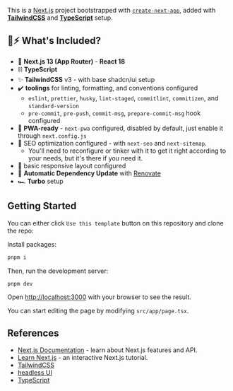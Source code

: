This is a [Next.js](https://nextjs.org/) project bootstrapped with [`create-next-app`](https://github.com/vercel/next.js/tree/canary/packages/create-next-app), added with [**TailwindCSS**](https://tailwindcss.com) and [**TypeScript**](https://www.typescriptlang.org) setup.

## 🔋⚡ What's Included?

- 🚀 **Next.js 13 (App Router)** - **React 18**
- ⛓️ **TypeScript**
- ✨ **TailwindCSS** v3 - with base shadcn/ui setup
- ✔️ **toolings** for linting, formatting, and conventions configured
  - `eslint`, `prettier`, `husky`, `lint-staged`, `commitlint`, `commitizen`, and `standard-version`
  - `pre-commit`, `pre-push`, `commit-msg`, `prepare-commit-msg` hook configured
- 📱 **PWA-ready** - `next-pwa` configured, disabled by default, just enable it through `next.config.js`
- 🔎 SEO optimization configured - with `next-seo` and `next-sitemap`.
  - You'll need to reconfigure or tinker with it to get it right according to your needs, but it's there if you need it.
- 🎨 basic responsive layout configured
- 🤖 **Automatic Dependency Update** with [Renovate](https://renovatebot.com/)
- 🏎️ **Turbo** setup

## Getting Started

You can either click `Use this template` button on this repository and clone the repo:

Install packages:

```bash
pnpm i
```

Then, run the development server:

```bash
pnpm dev
```

Open [http://localhost:3000](http://localhost:3000) with your browser to see the result.

You can start editing the page by modifying `src/app/page.tsx`.

## References

- [Next.js Documentation](https://nextjs.org/docs) - learn about Next.js features and API.
- [Learn Next.js](https://nextjs.org/learn) - an interactive Next.js tutorial.
- [TailwindCSS](https://tailwindcss.com)
- [headless UI](https://headlessui.dev/)
- [TypeScript](https://www.typescriptlang.org)
